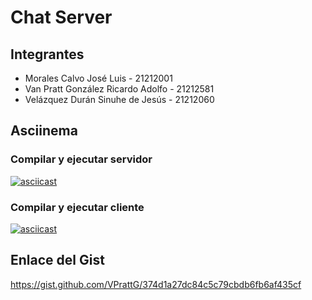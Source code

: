 # Chat Server

## Integrantes

- Morales Calvo José Luis - 21212001
- Van Pratt González Ricardo Adolfo - 21212581
- Velázquez Durán Sinuhe de Jesús - 21212060

## Asciinema

### Compilar y ejecutar servidor
[![asciicast](https://asciinema.org/a/cUxdhpMxDjpwNKYAGc3J4tQHx.svg)](https://asciinema.org/a/cUxdhpMxDjpwNKYAGc3J4tQHx)

### Compilar y ejecutar cliente
[![asciicast](https://asciinema.org/a/Omio8W2HeAAiWf7IUQMI1PJrB.svg)](https://asciinema.org/a/Omio8W2HeAAiWf7IUQMI1PJrB)

## Enlace del Gist
https://gist.github.com/VPrattG/374d1a27dc84c5c79cbdb6fb6af435cf

